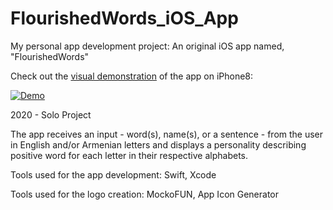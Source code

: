 # FlourishedWords_iOS_App
My personal app development project: An original iOS app named, "FlourishedWords"

Check out the [visual demonstration](https://youtu.be/E5X5VPT92dY) of the app on iPhone8:

[![Demo](https://img.youtube.com/vi/E5X5VPT92dY/0.jpg)](https://www.youtube.com/watch?v=E5X5VPT92dY)


2020 - Solo Project

The app receives an input - word(s), name(s), or a sentence - from the user in English and/or Armenian letters and displays a personality describing positive word for each letter in their respective alphabets.

Tools used for the app development: Swift, Xcode

Tools used for the logo creation: MockoFUN, App Icon Generator
